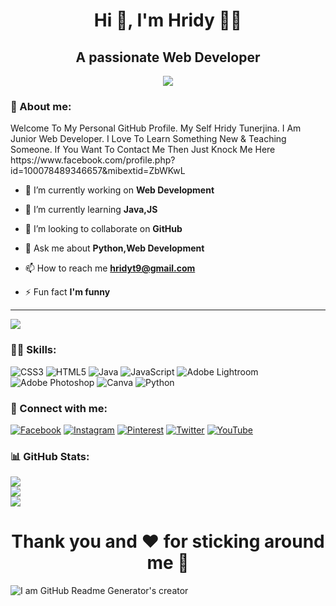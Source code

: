 <h1 align="center">Hi 👋, I'm Hridy 🙋‍♀️</h1>
<h2 align="center"> A passionate Web Developer</h2>

<p align="center"> <img src="https://camo.githubusercontent.com/95a8f8600af35a1848f10a6d8caf6db62d1d46bee79f0f0055719ba4d0fac628/68747470733a2f2f7777772e6d79776562776f726c642e696e2f77702d636f6e74656e742f75706c6f6164732f323031382f30352f7765622d64657369676e2d6b6572616c612e676966" /> </p>

<h3 align="left">👩 About me:</h3>
Welcome To My Personal GitHub Profile. My Self Hridy Tunerjina. I Am Junior Web Developer. I Love To Learn Something New & Teaching Someone. If You Want To Contact Me Then Just Knock Me Here https://www.facebook.com/profile.php?id=100078489346657&mibextid=ZbWKwL

- 🔭 I’m currently working on **Web Development**
  
- 🌱 I’m currently learning **Java,JS**

- 👯 I’m looking to collaborate on **GitHub**

- 💬 Ask me about **Python,Web Development**

- 📫 How to reach me **hridyt9@gmail.com**

- ⚡ Fun fact **I'm funny**

---
[![](https://visitcount.itsvg.in/api?id=HridyTunerjina&icon=0&color=0)](https://visitcount.itsvg.in)

<h3 align="left">👩‍💻 Skills:</h3>

![CSS3](https://img.shields.io/badge/css3-%231572B6.svg?style=for-the-badge&logo=css3&logoColor=white) ![HTML5](https://img.shields.io/badge/html5-%23E34F26.svg?style=for-the-badge&logo=html5&logoColor=white) ![Java](https://img.shields.io/badge/java-%23ED8B00.svg?style=for-the-badge&logo=java&logoColor=white) ![JavaScript](https://img.shields.io/badge/javascript-%23323330.svg?style=for-the-badge&logo=javascript&logoColor=%23F7DF1E) ![Adobe Lightroom](https://img.shields.io/badge/Adobe%20Lightroom-31A8FF.svg?style=for-the-badge&logo=Adobe%20Lightroom&logoColor=white) ![Adobe Photoshop](https://img.shields.io/badge/adobephotoshop-%2331A8FF.svg?style=for-the-badge&logo=adobephotoshop&logoColor=white) ![Canva](https://img.shields.io/badge/Canva-%2300C4CC.svg?style=for-the-badge&logo=Canva&logoColor=white) ![Python](https://img.shields.io/badge/python-3670A0?style=for-the-badge&logo=python&logoColor=ffdd54)

<h3 align="left">🤝 Connect with me:</h3>

[![Facebook](https://img.shields.io/badge/Facebook-%231877F2.svg?logo=Facebook&logoColor=white)]( https://www.facebook.com/profile.php?id=100078489346657&mibextid=ZbWKwL
) [![Instagram](https://img.shields.io/badge/Instagram-%23E4405F.svg?logo=Instagram&logoColor=white)](https://instagram.com/itsmehridy) [![Pinterest](https://img.shields.io/badge/Pinterest-%23E60023.svg?logo=Pinterest&logoColor=white)](https://pinterest.com/@itsmehridy) [![Twitter](https://img.shields.io/badge/Twitter-%231DA1F2.svg?logo=Twitter&logoColor=white)](https://twitter.com/@HridyTunerjina) [![YouTube](https://img.shields.io/badge/YouTube-%23FF0000.svg?logo=YouTube&logoColor=white)](https://youtube.com/@hridytunerjina6017)

<h3 align="left">📊 GitHub Stats:</h3>

![](https://github-readme-stats.vercel.app/api?username=HridyTunerjina&theme=solarized-dark&hide_border=false&include_all_commits=false&count_private=false)<br/>
![](https://github-readme-streak-stats.herokuapp.com/?user=HridyTunerjina&theme=solarized-dark&hide_border=false)<br/>
![](https://github-readme-stats.vercel.app/api/top-langs/?username=HridyTunerjina&theme=solarized-dark&hide_border=false&include_all_commits=false&count_private=false&layout=compact)

<h1 align="center">Thank you and ❤️ for sticking around me 🙂</h1>

![I am GitHub Readme Generator's creator](https://www.pngkit.com/png/full/840-8406605_download-holi-color-background-png.png)
